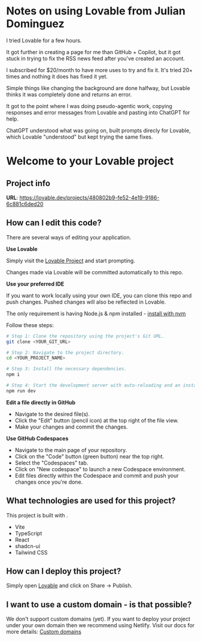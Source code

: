 # Notes on using Lovable from Julian Dominguez

I tried Lovable for a few hours. 

It got further in creating a page for me than GitHub + Copilot, but it got stuck in trying to fix the RSS news feed after you've created an account. 

I subscribed for $20/month to have more uses to try and fix it. It's tried 20+ times and nothing it does has fixed it yet. 

Simple things like changing the background are done halfway, but Lovable thinks it was completely done and returns an error.

It got to the point where I was doing pseudo-agentic work, copying responses and error messages from Lovable and pasting into ChatGPT for help.

ChatGPT understood what was going on, built prompts direcly for Lovable, which Lovable "understood" but kept trying the same fixes.

#


# Welcome to your Lovable project

## Project info

**URL**: https://lovable.dev/projects/480802b9-fe52-4e19-9186-6c881c6ded20

## How can I edit this code?

There are several ways of editing your application.

**Use Lovable**

Simply visit the [Lovable Project](https://lovable.dev/projects/480802b9-fe52-4e19-9186-6c881c6ded20) and start prompting.

Changes made via Lovable will be committed automatically to this repo.

**Use your preferred IDE**

If you want to work locally using your own IDE, you can clone this repo and push changes. Pushed changes will also be reflected in Lovable.

The only requirement is having Node.js & npm installed - [install with nvm](https://github.com/nvm-sh/nvm#installing-and-updating)

Follow these steps:

```sh
# Step 1: Clone the repository using the project's Git URL.
git clone <YOUR_GIT_URL>

# Step 2: Navigate to the project directory.
cd <YOUR_PROJECT_NAME>

# Step 3: Install the necessary dependencies.
npm i

# Step 4: Start the development server with auto-reloading and an instant preview.
npm run dev
```

**Edit a file directly in GitHub**

- Navigate to the desired file(s).
- Click the "Edit" button (pencil icon) at the top right of the file view.
- Make your changes and commit the changes.

**Use GitHub Codespaces**

- Navigate to the main page of your repository.
- Click on the "Code" button (green button) near the top right.
- Select the "Codespaces" tab.
- Click on "New codespace" to launch a new Codespace environment.
- Edit files directly within the Codespace and commit and push your changes once you're done.

## What technologies are used for this project?

This project is built with .

- Vite
- TypeScript
- React
- shadcn-ui
- Tailwind CSS

## How can I deploy this project?

Simply open [Lovable](https://lovable.dev/projects/480802b9-fe52-4e19-9186-6c881c6ded20) and click on Share -> Publish.

## I want to use a custom domain - is that possible?

We don't support custom domains (yet). If you want to deploy your project under your own domain then we recommend using Netlify. Visit our docs for more details: [Custom domains](https://docs.lovable.dev/tips-tricks/custom-domain/)
